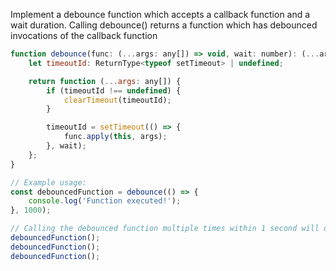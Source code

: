Implement a debounce function which accepts a callback function and a wait duration. Calling debounce() returns a function which has debounced invocations of the callback function

```js
function debounce(func: (...args: any[]) => void, wait: number): (...args: any[]) => void {
    let timeoutId: ReturnType<typeof setTimeout> | undefined;

    return function (...args: any[]) {
        if (timeoutId !== undefined) {
            clearTimeout(timeoutId);
        }

        timeoutId = setTimeout(() => {
            func.apply(this, args);
        }, wait);
    };
}

// Example usage:
const debouncedFunction = debounce(() => {
    console.log('Function executed!');
}, 1000);

// Calling the debounced function multiple times within 1 second will only execute the callback once.
debouncedFunction();
debouncedFunction();
debouncedFunction();
```

